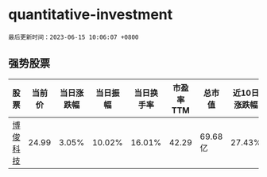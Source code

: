 # quantitative-investment

`最后更新时间：2023-06-15 10:06:07 +0800`

## 强势股票

|股票|当前价|当日涨跌幅|当日振幅|当日换手率|市盈率TTM|总市值|近10日涨跌幅|
|----|----|----|----|----|----|----|----|
|[博俊科技](https://xueqiu.com/S/SZ300926)|24.99|3.05%|10.02%|16.01%|42.29|69.68亿|27.43%|
